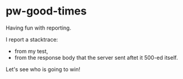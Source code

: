 # pw-good-times

Having fun with reporting.

I report a stacktrace:
- from my test,
- from the response body that the server sent aftet it 500-ed itself.

Let's see who is going to win!
